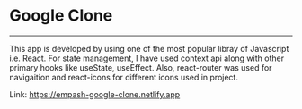 # Google Clone
***
This app is developed by using one of the most popular libray of Javascript i.e. React. For state management, I have used context api along with other primary hooks like useState, useEffect. Also, react-router was used for navigaition and react-icons for different icons used in project.


Link: https://empash-google-clone.netlify.app
